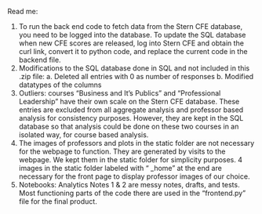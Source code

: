 Read me:
1.    To run the back end code to fetch data from the Stern CFE database, you need to be logged into the database. To update the SQL database when new CFE scores are released, log into Stern CFE and obtain the curl link, convert it to python code, and replace the current code in the backend file.
2.    Modifications to the SQL database done in SQL and not included in this .zip file:
a.    Deleted all entries with 0 as number of responses
b.    Modified datatypes of the columns
3.    Outliers: courses “Business and It’s Publics” and “Professional Leadership” have their own scale on the Stern CFE database. These entries are excluded from all aggregate analysis and professor based analysis for consistency purposes. However, they are kept in the SQL database so that analysis could be done on these two courses in an isolated way, for course based analysis.
4.    The images of professors and plots in the static folder are not necessary for the webpage to function. They are generated by visits to the webpage. We kept them in the static folder for simplicity purposes. 4 images in the static folder labeled with “ _home” at the end are necessary for the front page to display professor images of our choice.
5.    Notebooks: Analytics Notes 1 & 2 are messy notes, drafts, and tests. Most functioning parts of the code there are used in the “frontend.py” file for the final product.

